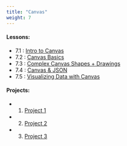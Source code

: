 ```yaml
---
title: "Canvas"
weight: 7
---
```


#### Lessons:
 - 7.1 : [Intro to Canvas](http://coding-for-the-web.lsupathways.org/7_unit_7/1_lesson_1/)
 - 7.2 : [Canvas Basics](http://coding-for-the-web.lsupathways.org/7_unit_7/2_lesson_2/)
 - 7.3 : [Complex Canvas Shapes + Drawings](http://coding-for-the-web.lsupathways.org/7_unit_7/3_lesson_3/)
 - 7.4 : [Canvas & JSON](#)
 - 7.5 : [Visualizing Data with Canvas](#)
 
#### Projects: 
 - 1. [Project 1](#)
 - 2. [Project 2](#)
 - 3. [Project 3](#)
 